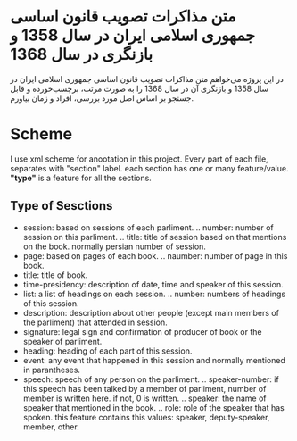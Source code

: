 # متن مذاکرات تصویب قانون اساسی جمهوری اسلامی ایران در سال 1358 و بازنگری در سال 1368

در این پروژه می‌خواهم متن مذاکرات تصویب قانون اساسی جمهوری اسلامی ایران در سال 1358 و بازنگری آن در سال 1368 را به صورت مرتب، برچسب‌خورده و قابل جستجو بر اساس اصل مورد بررسی، افراد و زمان بیاورم.

# Scheme
I use xml scheme for anootation in this project. Every part of each file, separates with "section" label. each section has one or many feature/value. **"type"** is a feature for all the sections.

## Type of Sesctions
- session: based on sessions of each parliment.
.. number: number of session on this parliment.
.. title: title of session based on that mentions on the book. normally persian number of session.
- page: based on pages of each book.
.. naumber: number of page in this book.
- title: title of book.
- time-presidency: description of date, time and speaker of this session.
- list: a list of headings on each session.
.. number: numbers of headings of this session.
- description: description about other people (except main members of the parliment) that attended in session.
- signature: legal sign and confirmation of producer of book or the speaker of parliment.
- heading: heading of each part of this session.
- event: any event that happened in this session and normally mentioned in parantheses.
- speech: speech of any person on the parliment. 
.. speaker-number: if this speech has been talked by a member of parliment, number of member is written here. if not, 0 is written.
.. speaker: the name of speaker that mentioned in the book.
.. role: role of the speaker that has spoken. this feature contains this values: speaker, deputy-speaker, member, other.
